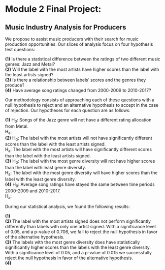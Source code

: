 # Module 2 Final Project: 
## Music Industry Analysis for Producers
We propose to assist music producers with their search for music production opportunities. Our slices of analysis focus on four hypothesis test questions:  

**(1)** Is there a statistical difference between the ratings of two different music genres: Jazz and Metal?  
**(2)** Will the label with the most artists have higher scores than the label with  the least artists signed?  
**(3)** Is there a relationship between labels’ scores and the genres they produce?  
**(4)** Have average song ratings changed from 2000-2009 to 2010-2017?  

Our methodology consists of approaching each of these questions with a null hypothesis to reject and an alternative hypothesis to accept in the case of rejection. Our hypotheses for each question are as follows:  

**(1)** H<sub>0</sub>: Songs of the Jazz genre will not have a different rating allocation from Metal.  
   H<sub>a</sub>:  
**(2)** H<sub>0</sub>: The label with the most artists will not have significantly different scores than the label with the least artists signed.  
H<sub>a</sub>: The label with the most artists will have significantly different scores than the label with the least artists signed.  
**(3)** H<sub>0</sub>: The label with the most genre diversity will not have higher scores than the label with least genre diversity.  
H<sub>a</sub>: The label with the most genre diversity will have higher scores than the label with the least genre diversity.  
**(4)** H<sub>0</sub>: Average song ratings have stayed the same between time periods 2000-2009 and 2010-2017.  
H<sub>a</sub>:  

During our statistical analysis, we found the following results:

**(1)**  
**(2)** The label with the most artists signed does not perform significantly differently than labels with only one artist signed. With a significance level of 0.05, and a p-value of 0.706, we fail to reject the null hypothesis in favor of the alternative hypothesis.  
**(3)** The labels with the most genre diversity does have statistically significantly higher scores than the labels with the least genre diversity. With a significance level of 0.05, and a p-value of 0.015 we successfully reject the null hypothesis in favor of the alternative hypothesis.  
**(4)** 
